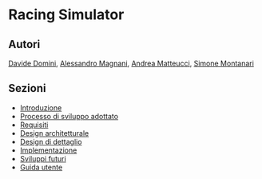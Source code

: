 # Racing Simulator

## Autori

[Davide Domini](mailto:davide.domini@studio.unibo.it),
[Alessandro Magnani](mailto:alessandro.magnani18@studio.unibo.it),
[Andrea Matteucci](mailto:andrea.matteucci5@studio.unibo.it),
[Simone Montanari](mailto:simone.montanari14@studio.unibo.it)

## Sezioni

- [Introduzione](doc/introduzione.md)
- [Processo di sviluppo adottato](doc/sviluppo.md)
- [Requisiti](doc/requisiti.md)
- [Design architetturale](doc/design_architetturale.md)
- [Design di dettaglio](doc/design_dettaglio.md)
- [Implementazione](doc/implementazione.md)
- [Sviluppi futuri](doc/sviluppi_futuri.md)
- [Guida utente](doc/guida.md)

